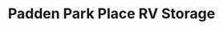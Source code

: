 ---
title: "Padden Park Place RV Storage"
url: /vancouver/padden-park-place-rv-storage/
shop: storage rental
---